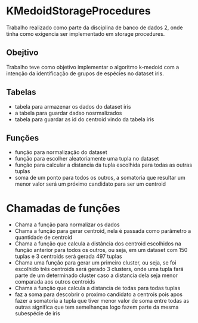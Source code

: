 # KMedoidStorageProcedures
 
 Trabalho realizado como parte da disciplina de banco de dados 2, onde tinha como exigencia ser implementado em storage procedures.
 
## Obejtivo
 Trabalho teve como objetivo implementar o algoritmo k-medoid com a intenção da identificação de grupos de espécies no dataset iris.
 
## Tabelas
* tabela para armazenar os dados do dataset iris
* a tabela para guardar dadso nosrmalizados
* tabela para guardar as id do centroid vindo da tabela iris

## Funções
* função para normalização do dataset
* função para escolher aleatoriamente uma tupla no dataset
* função para calcular a distancia da tupla escolhida para todas as outras tuplas
* soma de um ponto para todos os outros, a somatoria que resultar um menor valor será um próximo candidato para ser um centroid

# Chamadas de funções
* Chama a função para normalizar os dados
* Chama a função para gerar centroid, nela é passada como parâmetro a quantidade de centroid
* Chama a função que calcula a distância dos centroid escolhidos na função anterior para todos os outros, ou seja, em um dataset com 150 tuplas e 3 centroids será gerada 497 tuplas
* Chama uma função para gerar um primeiro cluster, ou seja, se foi escolhido três centroids será gerado 3 clusters, onde uma tupla fará parte de um determinado cluster caso a distancia dela seja menor comparada aos outros centroids
* Chama a função que calcula a distancia de todas para todas tuplas
* faz a soma para descobrir o proximo candidato a centrois pois apos fazer a somatoria a tupla que tiver menor valor de soma entre todas as outras significa que tem semelhanças logo fazem parte da mesma subespécie de iris
